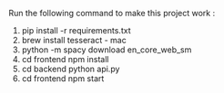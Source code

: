 Run the following command to make this project work :

1) pip install -r requirements.txt
2) brew install tesseract  - mac
3) python -m spacy download en_core_web_sm
4) cd frontend
    npm install
5) cd backend
    python api.py
6) cd frontend
    npm start